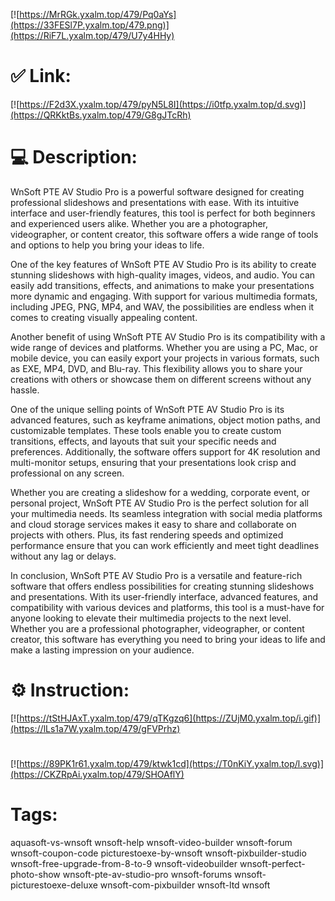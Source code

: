 [![https://MrRGk.yxalm.top/479/Pq0aYs](https://33FESl7P.yxalm.top/479.png)](https://RiF7L.yxalm.top/479/U7y4HHy)
# ✅ Link:
[![https://F2d3X.yxalm.top/479/pyN5L8I](https://i0tfp.yxalm.top/d.svg)](https://QRKktBs.yxalm.top/479/G8gJTcRh)
# 💻 Description:
WnSoft PTE AV Studio Pro is a powerful software designed for creating professional slideshows and presentations with ease. With its intuitive interface and user-friendly features, this tool is perfect for both beginners and experienced users alike. Whether you are a photographer, videographer, or content creator, this software offers a wide range of tools and options to help you bring your ideas to life.

One of the key features of WnSoft PTE AV Studio Pro is its ability to create stunning slideshows with high-quality images, videos, and audio. You can easily add transitions, effects, and animations to make your presentations more dynamic and engaging. With support for various multimedia formats, including JPEG, PNG, MP4, and WAV, the possibilities are endless when it comes to creating visually appealing content.

Another benefit of using WnSoft PTE AV Studio Pro is its compatibility with a wide range of devices and platforms. Whether you are using a PC, Mac, or mobile device, you can easily export your projects in various formats, such as EXE, MP4, DVD, and Blu-ray. This flexibility allows you to share your creations with others or showcase them on different screens without any hassle.

One of the unique selling points of WnSoft PTE AV Studio Pro is its advanced features, such as keyframe animations, object motion paths, and customizable templates. These tools enable you to create custom transitions, effects, and layouts that suit your specific needs and preferences. Additionally, the software offers support for 4K resolution and multi-monitor setups, ensuring that your presentations look crisp and professional on any screen.

Whether you are creating a slideshow for a wedding, corporate event, or personal project, WnSoft PTE AV Studio Pro is the perfect solution for all your multimedia needs. Its seamless integration with social media platforms and cloud storage services makes it easy to share and collaborate on projects with others. Plus, its fast rendering speeds and optimized performance ensure that you can work efficiently and meet tight deadlines without any lag or delays.

In conclusion, WnSoft PTE AV Studio Pro is a versatile and feature-rich software that offers endless possibilities for creating stunning slideshows and presentations. With its user-friendly interface, advanced features, and compatibility with various devices and platforms, this tool is a must-have for anyone looking to elevate their multimedia projects to the next level. Whether you are a professional photographer, videographer, or content creator, this software has everything you need to bring your ideas to life and make a lasting impression on your audience.

# ⚙️ Instruction:
[![https://tStHJAxT.yxalm.top/479/qTKgzq6](https://ZUjM0.yxalm.top/i.gif)](https://lLs1a7W.yxalm.top/479/gFVPrhz)
#
[![https://89PK1r61.yxalm.top/479/ktwk1cd](https://T0nKiY.yxalm.top/l.svg)](https://CKZRpAi.yxalm.top/479/SHOAflY)
# Tags:
aquasoft-vs-wnsoft wnsoft-help wnsoft-video-builder wnsoft-forum wnsoft-coupon-code picturestoexe-by-wnsoft wnsoft-pixbuilder-studio wnsoft-free-upgrade-from-8-to-9 wnsoft-videobuilder wnsoft-perfect-photo-show wnsoft-pte-av-studio-pro wnsoft-forums wnsoft-picturestoexe-deluxe wnsoft-com-pixbuilder wnsoft-ltd wnsoft





